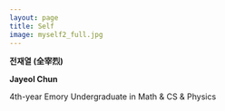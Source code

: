```yaml
---
layout: page
title: Self
image: myself2_full.jpg
---
```


**전재열 (全宰烈)**

**Jayeol Chun**


4th-year Emory Undergraduate in Math & CS & Physics
